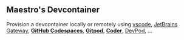 ## Maestro's Devcontainer

Provision a devcontainer locally or remotely using [vscode](https://code.visualstudio.com/docs/devcontainers/containers), [JetBrains Gateway](https://www.jetbrains.com/remote-development/gateway/), [**GitHub Codespaces**](https://github.com/features/codespaces), [**Gitpod**](https://www.gitpod.io/), [**Coder**](https://coder.com/), [DevPod](https://devpod.sh/), ...
